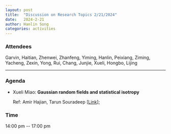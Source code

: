 ```yaml
---
layout: post
title:  "Discussion on Research Topics 2/21/2024"
date:   2024-2-21
author: Hanlin Song
categories: activities
---
```



### Attendees

Garvin, Haitian, Zhenwei, Zhanfeng, Yiming, Hanlin, Peixiang, Ziming, Yacheng, Zexin, Yong, Rui, Chang, Junjie, Xueli, Hongbo, Lijing

---

### Agenda


- Xueli Miao: **Gaussian random fields and statistical isotropy**

  Ref: Amir Hajian, Tarun Souradeep [[Link](https://arxiv.org/abs/astro-ph/0501001)];
  
   
       
  
       
  
       

          
### Time

14:00 pm -- 17:00 pm
